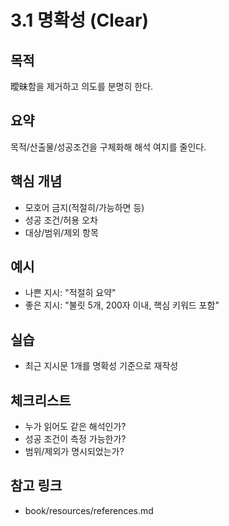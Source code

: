 # 3.1 명확성 (Clear)

## 목적
曖昧함을 제거하고 의도를 분명히 한다.

## 요약
목적/산출물/성공조건을 구체화해 해석 여지를 줄인다.

## 핵심 개념
- 모호어 금지(적절히/가능하면 등)
- 성공 조건/허용 오차
- 대상/범위/제외 항목

## 예시
- 나쁜 지시: "적절히 요약"
- 좋은 지시: "불릿 5개, 200자 이내, 핵심 키워드 포함"

## 실습
- 최근 지시문 1개를 명확성 기준으로 재작성

## 체크리스트
- 누가 읽어도 같은 해석인가?
- 성공 조건이 측정 가능한가?
- 범위/제외가 명시되었는가?

## 참고 링크
- book/resources/references.md

